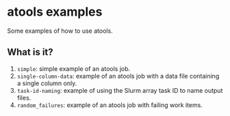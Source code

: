 # atools examples

Some examples of how to use atools.

## What is it?

1. `simple`: simple example of an atools job.
1. `single-column-data`: example of an atools job with a data file containing a
   single column only.
1. `task-id-naming`: example of using the Slurm array task ID to name output
   files.
1. `random_failures`: example of an atools job with failing work items.
